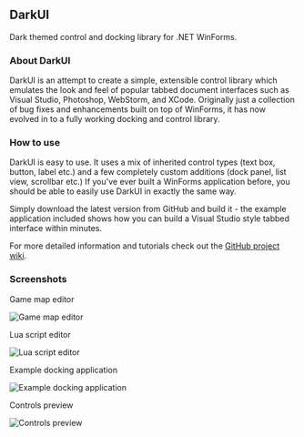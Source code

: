 ## DarkUI
Dark themed control and docking library for .NET WinForms.

### About DarkUI
DarkUI is an attempt to create a simple, extensible control library which emulates the look and feel of popular tabbed document interfaces such as Visual Studio, Photoshop, WebStorm, and XCode. Originally just a collection of bug fixes and enhancements built on top of WinForms, it has now evolved in to a fully working docking and control library.

### How to use
DarkUI is easy to use. It uses a mix of inherited control types (text box, button, label etc.) and a few completely custom additions (dock panel, list view, scrollbar etc.) If you've ever built a WinForms application before, you should be able to easily use DarkUI in exactly the same way.

Simply download the latest version from GitHub and build it - the example application included shows how you can build a Visual Studio style tabbed interface within minutes.

For more detailed information and tutorials check out the [GitHub project wiki](https://github.com/RobinPerris/DarkUI/wiki).

### Screenshots
Game map editor

![Game map editor](http://www.darkui.com/images/editor.png)

Lua script editor

![Lua script editor](http://www.darkui.com/images/lua.png)

Example docking application

![Example docking application](http://www.darkui.com/images/docking.png)

Controls preview

![Controls preview](http://www.darkui.com/images/controls.png)